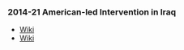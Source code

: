 ### 2014-21 American-led Intervention in Iraq
- [Wiki](https://en.wikipedia.org/wiki/American-led_intervention_in_Iraq_(2014%E2%80%932021))
- [Wiki](https://en.wikipedia.org/wiki/Operation_Shader)